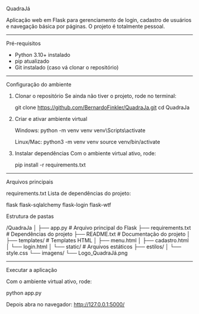 QuadraJá

Aplicação web em Flask para gerenciamento de login, cadastro de usuários e navegação básica por páginas. O projeto é totalmente pessoal.

---

Pré-requisitos

- Python 3.10+ instalado
- pip atualizado
- Git instalado (caso vá clonar o repositório)

---

Configuração do ambiente

1. Clonar o repositório
   Se ainda não tiver o projeto, rode no terminal:

   git clone https://github.com/BernardoFinkler/QuadraJa.git
   cd QuadraJa

2. Criar e ativar ambiente virtual

   Windows:
   python -m venv venv
   venv\Scripts\activate

   Linux/Mac:
   python3 -m venv venv
   source venv/bin/activate

3. Instalar dependências
   Com o ambiente virtual ativo, rode:

   pip install -r requirements.txt

---

Arquivos principais

requirements.txt
Lista de dependências do projeto:

flask
flask-sqlalchemy
flask-login
flask-wtf

Estrutura de pastas

/QuadraJa
│
├── app.py                 # Arquivo principal do Flask
├── requirements.txt       # Dependências do projeto
├── README.txt             # Documentação do projeto
│
├── templates/             # Templates HTML
│   ├── menu.html
│   ├── cadastro.html
│   └── login.html
│
└── static/                # Arquivos estáticos
    ├── estilos/
    │   └── style.css
    └── imagens/
        └── Logo_QuadraJá.png

---

Executar a aplicação

Com o ambiente virtual ativo, rode:

python app.py

Depois abra no navegador: http://127.0.0.1:5000/
